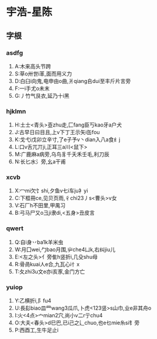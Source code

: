 # 宇浩-星陈
## 字根
### asdfg
1. A:木来高头节跨
2. S:草o卅世i革,面而用义力
3. D:白臼i向鬼,电申由o曲,爿qiang𠂤dui至丰斤片言旁
4. F:一i手尤o未末
5. G:丿竹气艮衣,延乃十i黑
### hjklmn
1. H:土士<青头>壴zhu走,匚fang臣丂kao牙a户犬
2. J:古早日曰目且,上v下丁王示矢i缶fou
3. K:戈弋i戊卯立辛寸,了e子予v丶dian入八a食纟j
4. L:口v舌兀丌ji,正耳三a川<鼠下>
5. M:广鹿麻a病旁,乌鸟豸千夭禾壬毛,利刀辰
6. N:长匕水氵旁,幺a干甫
### xcvb
1. X:冖mi欠饣shi,夕鱼v七i车ju衤yi
2. C:下框冊ce,见贝页雨,彳chi23丿s<曹头>v女
3. V:石厂h不田里,甲禺习
4. B:弓马尸又o彐ji隶di,<五身>丑皮言
### qwert
1. Q:自i身丷ba1k羊米虫
2. W:月囗wei,勹bao月围,屮che4凵k,右纠jiu儿
3. E:<左之头>亻旁隹h竖折i,几殳shu母
4. R:骨咼kuai人e合,九瓦心i忄x
5. T:夂zhi3u文e亦i亥豕,金门方亡
### yuiop
1. Y:乙横折i,阝fu4
2. U:長髟biao皿罒wang3瓜爪,卜虎<123竖>s山巾,业e非其舟o
3. I:火<4点>宀mian2穴,尚小v二r亍chu4
4. O:大夫<春头>d巳巴,已i己之辶chuo,也e乜mie糸si钅旁
5. P:西酉工,生牛足止i
